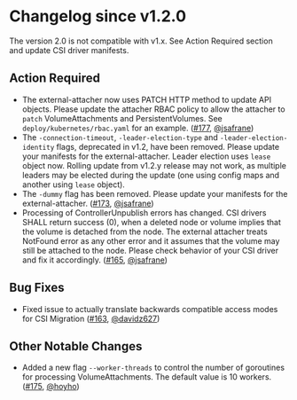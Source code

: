 # Changelog since v1.2.0

The version 2.0 is not compatible with v1.x. See Action Required section and update CSI driver manifests.

## Action Required

- The external-attacher now uses PATCH HTTP method to update API objects. Please update the attacher RBAC policy to allow the attacher to `patch`  VolumeAttachments and PersistentVolumes. See `deploy/kubernetes/rbac.yaml` for an example. ([#177](https://github.com/kubernetes-csi/external-attacher/pull/177), [@jsafrane](https://github.com/jsafrane))
- The `-connection-timeout`, `-leader-election-type` and `-leader-election-identity` flags, deprecated in v1.2, have been removed. Please update your manifests for the external-attacher. Leader election uses `lease` object now. Rolling update from v1.2.y release may not work, as multiple leaders may be elected during the update (one using config maps and another using `lease` object).
- The `-dummy` flag has been removed. Please update your manifests for the external-attacher. ([#173](https://github.com/kubernetes-csi/external-attacher/pull/173), [@jsafrane](https://github.com/jsafrane))
- Processing of ControllerUnpublish errors has changed. CSI drivers SHALL return success (0), when a deleted node or volume implies that the volume is detached from the node. The external attacher treats NotFound error as any other error and it assumes that the volume may still be attached to the node. Please check behavior of your CSI driver and fix it accordingly. ([#165](https://github.com/kubernetes-csi/external-attacher/pull/165), [@jsafrane](https://github.com/jsafrane))


## Bug Fixes

- Fixed issue to actually translate backwards compatible access modes for CSI Migration ([#163](https://github.com/kubernetes-csi/external-attacher/pull/163), [@davidz627](https://github.com/davidz627))


## Other Notable Changes

- Added a new flag `--worker-threads` to control the number of goroutines for processing VolumeAttachments. The default value is 10 workers. ([#175](https://github.com/kubernetes-csi/external-attacher/pull/175), [@hoyho](https://github.com/hoyho))
